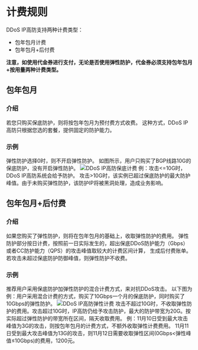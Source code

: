 # 计费规则

DDoS IP高防支持两种计费类型：

* 包年包月计费
* 包年包月+后付费

**注意，如使用代金券进行支付，无论是否使用弹性防护，代金券必须支持包年包月+按用量两种计费类型。**

## 包年包月
### 介绍
若您只购买保底防护，则将按包年包月为预付费方式收费。
这种方式，DDoS IP高防只根据您选的套餐，提供固定的防护能力。

### 示例
弹性防护选择0时，则不开启弹性防护。
如图所示，用户只购买了BGP线路10G的保底防护，没有开启弹性防护。
![DDoS IP高防保底计费](https://github.com/jdcloudcom/cn/blob/edit/image/Advanced%20Anti-DDoS/billing5.png)
例：攻击<=10G时，DDoS IP高防系统会给予防护。
    攻击>10G时，该实例已超过保底防护的最大防护峰值。由于未购买弹性防护，该防护IP将被黑洞处理，造成业务影响。





## 包年包月+后付费
### 介绍
如果您购买了弹性防护，则将在包年包月的基础上，收取弹性防护的费用。
弹性防护部分按日计费，按照前一日实际发生的，超出保底DDoS防护能力（Gbps）或者CC防护能力（QPS）的攻击峰值取较大的计费区间计算，
生成后付费账单。
若攻击未超过保底防护防御峰值，则弹性防护不收费。

### 示例
推荐用户采用保底防护加弹性防护的混合计费方式，来对抗DDoS攻击。
以下图为例：用户采用混合计费的方式，购买了10Gbps一个月的保底防护，同时购买了10Gbps的弹性防护。
![DDoS IP高防弹性计费](https://github.com/jdcloudcom/cn/blob/edit/image/Advanced%20Anti-DDoS/billing6.png)
攻击不超过10G时，不收取弹性防护的费用。攻击超过10G时，IP高防仍给予攻击防护，最大的防护带宽为20G。按实际超过弹性防护的带宽所在区间，隔天收取费用。
例：11月10日受到最大攻击峰值为3G的攻击，则按包年包月的计费方式，不额外收取弹性计费费用。
   11月11日受到最大攻击峰值为13G的攻击，则11月12日需要收取弹性区间(0Gbps<弹性峰值≤10Gbps)的费用，1200元。
